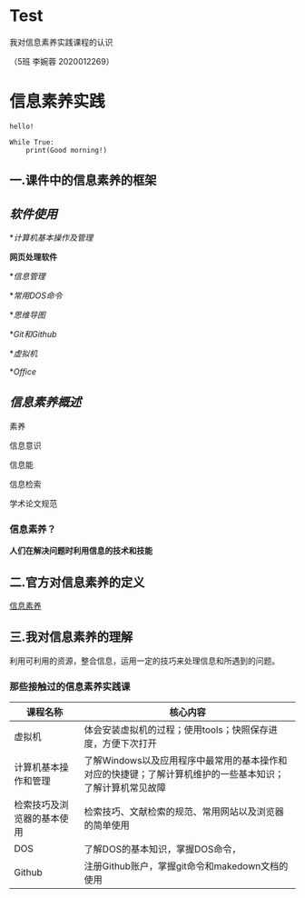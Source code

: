 # Test

我对信息素养实践课程的认识

（5班 李婉蓉 2020012269）

# 信息素养实践

`hello!`

```if		
While True:
    print(Good morning!)
```



## 一.课件中的信息素养的框架

## *软件使用*

**计算机基本操作及管理*

**网页处理软件**

**信息管理*

**常用DOS命令*

**思维导图*

**Git和Github*

**虚拟机*

**Office*

## *信息素养概述*

 素养

 信息意识

 信息能

 信息检索

 学术论文规范

### 信息素养？

**人们在解决问题时利用信息的技术和技能**



## **二.官方对信息素养的定义**

[信息素养](https://baike.baidu.com/item/%E4%BF%A1%E6%81%AF%E7%B4%A0%E5%85%BB)

## 三.我对信息素养的理解

利用可利用的资源，整合信息，运用一定的技巧来处理信息和所遇到的问题。

### 那些接触过的信息素养实践课

| 课程名称                   | 核心内容                                                     |
| -------------------------- | ------------------------------------------------------------ |
| 虚拟机                     | 体会安装虚拟机的过程；使用tools；快照保存进度，方便下次打开  |
| 计算机基本操作和管理       | 了解Windows以及应用程序中最常用的基本操作和对应的快捷键；了解计算机维护的一些基本知识；了解计算机常见故障 |
| 检索技巧及浏览器的基本使用 | 检索技巧、文献检索的规范、常用网站以及浏览器的简单使用       |
| DOS                        | 了解DOS的基本知识，掌握DOS命令，                             |
| Github                     | 注册Github账户，掌握git命令和makedown文档的使用              |















